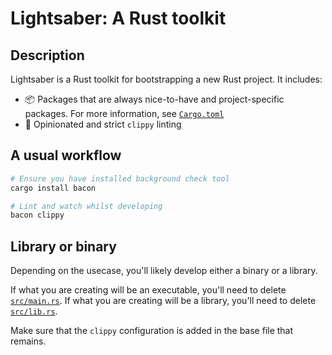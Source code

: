 # Lightsaber: A Rust toolkit

## Description

Lightsaber is a Rust toolkit for bootstrapping a new Rust project. It includes:

- 📦 Packages that are always nice-to-have and project-specific packages. For
  more information, see [`Cargo.toml`](./Cargo.toml)
- 🚨 Opinionated and strict `clippy` linting

## A usual workflow

```sh
# Ensure you have installed background check tool
cargo install bacon

# Lint and watch whilst developing
bacon clippy
```

## Library or binary 

Depending on the usecase, you'll likely develop either a binary or a library.

If what you are creating will be an executable, you'll need to delete [`src/main.rs`](/src/main.rs).
If what you are creating will be a library, you'll need to delete [`src/lib.rs`](/src/lib.rs).

Make sure that the `clippy` configuration is added in the base file that remains.

